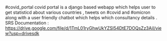 #covid_portal
covid portal is a django based webapp which helps user to get statisticd about various countries , tweets on #covid and #omicron along with a user friendly chatbot which helps which consultancy details .
SRS Documentation : https://drive.google.com/file/d/1TmL01ryGhwUkYZSI54DtE7DOQsZz3Ail/view?usp=drivesdk
